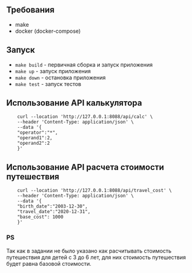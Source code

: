 ## Требования
- make
- docker (docker-compose)

## Запуск
- `make build` - первичная сборка и запуск приложения
- `make up` - запуск приложения
- `make down` - остановка приложения
- `make test` - запуск тестов

## Использование API калькулятора
        curl --location 'http://127.0.0.1:8088/api/calc' \
        --header 'Content-Type: application/json' \
        --data '{
        "operator":"*",
        "operand1":2,
        "operand2":2
        }'

## Использование API расчета стоимости путешествия
        curl --location 'http://127.0.0.1:8088/api/travel_cost' \
        --header 'Content-Type: application/json' \
        --data '{
        "birth_date":"2003-12-30",
        "travel_date":"2020-12-31",
        "base_cost": 1000
        }'

### PS
Так как в задании не было указано как расчитывать стоимость путешествия для детей с 3 до 6 лет, для них стоимость путешествия будет равна базовой стоимости.
